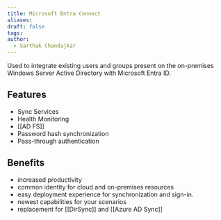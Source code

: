 ```yaml
---
title: Microsoft Entra Connect
aliases: 
draft: false
tags: 
author:
  - Sarthak Chandajkar
---
```

 
Used to integrate existing users and groups present on the on-premises Windows Server Active Directory with Microsoft Entra ID.


## Features

- Sync Services
- Health Monitoring
- [[AD FS]]
- Password hash synchronization
- Pass-through authentication

## Benefits

- increased productivity
- common identity for cloud and on-premises resources
- easy deployment experience for synchronization and sign-in.
- newest capabilities for your scenarios
- replacement for [[DirSync]] and [[Azure AD Sync]]
